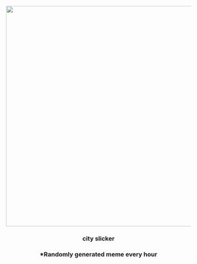 <p align="center">
        <img src="https://i.redd.it/rwp21p6wl8w81.png" width="600" height="600">
        </p>
        <h3 align="center">city slicker</h3>
        <h3 align="center">*Randomly generated meme every hour</h3>
    